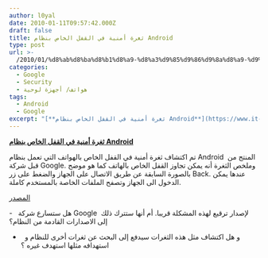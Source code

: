```yaml
---
author: l0yal
date: 2010-01-11T09:57:42.000Z
draft: false
title: ثغرة أمنية في القفل الخاص بنظام Android
type: post
url: >-
  /2010/01/%d8%ab%d8%ba%d8%b1%d8%a9-%d8%a3%d9%85%d9%86%d9%8a%d8%a9-%d9%81%d9%8a-%d8%a7%d9%84%d9%82%d9%81%d9%84-%d8%a7%d9%84%d8%ae%d8%a7%d8%b5-%d8%a8%d9%86%d8%b8%d8%a7%d9%85-android/
categories:
  - Google
  - Security
  - هواتف/ أجهزة لوحية
tags:
  - Android
  - Google
excerpt: "[**ثغرة أمنية في القفل الخاص بنظام Android**](https://www.it-scoop.com/2010/01/%d8%ab%d8%ba%d8%b1%d8%a9-%d8%a3%d9%85%d9%86%d9%8a%d8%a9-%d9%81%d9%8a-%d8%a7%d9%84%d9%82%d9%81%d9%84-%d8%a7%d9%84%d8%ae%d8%a7%d8%b5-%d8%a8%d9%86%d8%b8%d8%a7%d9%85-android/)\n\nتم اكتشاف ثغرة أمنية في القفل الخاص بالهواتف التي تعمل بنظام Android\_ المنتج من قبل شركة Google. [](https://www.it-scoop.com/2010/01/%d8%ab%d8%ba%d8%b1%d8%a9-%d8%a3%d9%85%d9%86%d9%8a%d8%a9-%d9%81%d9%8a-%d8%a7%d9%84%d9%82%d9%81%d9%84-%d8%a7%d9%84%d8%ae%d8%a7%d8%b5-%d8%a8%d9%86%d8%b8%d8%a7%d9%85-android/)وملخص الثغرة أنه يمكن تجاوز القفل الخاص بالهاتف كما هو موضح بالصورة السابقة عن طريق الاتصال على"
---
```

[**ثغرة أمنية في القفل الخاص بنظام Android**](https://www.it-scoop.com/2010/01/%d8%ab%d8%ba%d8%b1%d8%a9-%d8%a3%d9%85%d9%86%d9%8a%d8%a9-%d9%81%d9%8a-%d8%a7%d9%84%d9%82%d9%81%d9%84-%d8%a7%d9%84%d8%ae%d8%a7%d8%b5-%d8%a8%d9%86%d8%b8%d8%a7%d9%85-android/)

تم اكتشاف ثغرة أمنية في القفل الخاص بالهواتف التي تعمل بنظام Android  المنتج من قبل شركة Google. [](https://www.it-scoop.com/2010/01/%d8%ab%d8%ba%d8%b1%d8%a9-%d8%a3%d9%85%d9%86%d9%8a%d8%a9-%d9%81%d9%8a-%d8%a7%d9%84%d9%82%d9%81%d9%84-%d8%a7%d9%84%d8%ae%d8%a7%d8%b5-%d8%a8%d9%86%d8%b8%d8%a7%d9%85-android/)وملخص الثغرة أنه يمكن تجاوز القفل الخاص بالهاتف كما هو موضح بالصورة السابقة عن طريق الاتصال على الجهاز والضغط على زر Back. عندها يمكن الدخول الى الجهاز وتصفح الملفات الخاصة بالمستخدم كاملة.

[المصدر](http://www.techcrunch.com/2010/01/11/verizon-droid-security-bug/)

\-   هل ستسارع شركة Google  لإصدار ترقيع لهذه المشكلة قريبا. أم أنها ستترك ذلك إلى الاصدارات القادمة من النظام؟

-     و هل اكتشاف مثل هذه الثغرات سيدفع إلى البحث عن ثغرات أخرى للنظام و استهدافه مثلها استهدف غيره ؟

